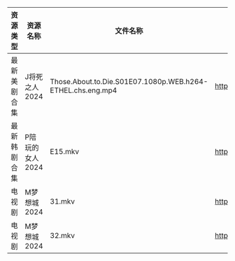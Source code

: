 | 资源类型   | 资源名称       | 文件名称                                                       | 分享链接                                 | 更新时间                |
| ------ | ---------- | ---------------------------------------------------------- | ------------------------------------ | ------------------- |
| 最新美剧合集 | J将死之人2024  | Those.About.to.Die.S01E07.1080p.WEB.h264-ETHEL.chs.eng.mp4 | https://www.alipan.com/s/DQvuTz4ssNq | 2024-08-01 00:05:48 |
| 最新韩剧合集 | P陪玩的女人2024 | E15.mkv                                                    | https://www.alipan.com/s/d8o7QbXUREf | 2024-08-01 00:10:09 |
| 电视剧    | M梦想城2024   | 31.mkv                                                     | https://www.alipan.com/s/3krVYvJuSK6 | 2024-08-01 00:05:59 |
| 电视剧    | M梦想城2024   | 32.mkv                                                     | https://www.alipan.com/s/3krVYvJuSK6 | 2024-08-01 00:05:59 |
